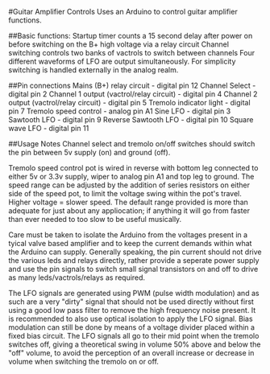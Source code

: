 #Guitar Amplifier Controls
Uses an Arduino to control guitar amplifier functions.

##Basic functions:
	Startup timer counts a 15 second delay after power on before switching
		on the B+ high voltage via a relay circuit
	Channel switching controls two banks of vactrols to switch between
		channels
	Four different waveforms of LFO are output simultaneously. For
		simplicity switching is handled externally in the analog realm.

##Pin connections
Mains (B+) relay circuit - digital pin 12
Channel Select - digital pin 2
Channel 1 output (vactrol/relay circuit) - digital pin 4
Channel 2 output (vactrol/relay circuit) - digital pin 5
Tremolo indicator light - digital pin 7
Tremolo speed control - analog pin A1
Sine LFO - digital pin 3
Sawtooth LFO - digital pin 9
Reverse Sawtooth LFO - digital pin 10
Square wave LFO - digital pin 11

##Usage Notes
Channel select and tremolo on/off switches should switch the pin between
5v supply (on) and ground (off).

Tremolo speed control pot is wired in reverse with bottom leg connected
to either 5v or 3.3v supply, wiper to analog pin A1 and top leg to
ground. The speed range can be adjusted by the addition of series
resistors on either side of the speed pot, to limit the voltage swing
within the pot's travel. Higher voltage = slower speed. The default
range provided is more than adequate for just about any appliocation; if
anything it will go from faster than ever needed to too slow to be useful
musically.

Care must be taken to isolate the Arduino from the voltages present in a
tyical valve based amplifier and to keep the current demands within what
the Arduino can supply. Generally speaking, the pin current should not
drive the various leds and relays directly, rather provide a seperate
power supply and use the pin signals to switch small signal transistors
on and off to drive as many leds/vactrols/relays as required.

The LFO signals are generated using PWM (pulse width modulation) and as
such are a very "dirty" signal that should not be used directly without
first using a good low pass filter to remove the high frequency noise
present. It is recommended to also use optical isolation to apply the
LFO signal. Bias modulation can still be done by means of a voltage
divider placed within a fixed bias circuit. The LFO signals all go to
their mid point when the tremolo switches off, giving a theoretical swing
in volume 50% above and below the "off" volume, to avoid the perception
of an overall increase or decrease in volume when switching the tremolo
on or off.
